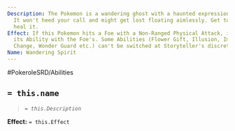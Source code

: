 ```yaml
---
Description: The Pokemon is a wandering ghost with a haunted expression on its face.
  It won't heed your call and might get lost floating aimlessly. Get to a medium to
  heal it.
Effect: If this Pokemon hits a Foe with a Non-Ranged Physical Attack, it switches
  its Ability with the Foe's. Some Abilities (Flower Gift, Illusion, Imposter, Stance
  Change, Wonder Guard etc.) can't be switched at Storyteller's discretion.
Name: Wandering Spirit
---
```


#PokeroleSRD/Abilities

## `= this.name`

> *`= this.Description`*

**Effect:** `= this.Effect`